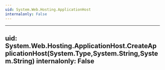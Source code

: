 ```yaml
---
uid: System.Web.Hosting.ApplicationHost
internalonly: False
---
```


---
uid: System.Web.Hosting.ApplicationHost.CreateApplicationHost(System.Type,System.String,System.String)
internalonly: False
---
